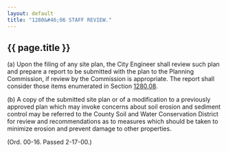 ```yaml
---
layout: default 
title: "1280&#46;06 STAFF REVIEW."
---
```


{{ page.title }}
----------------

​(a) Upon the filing of any site plan, the City Engineer shall review
such plan and prepare a report to be submitted with the plan to the
Planning Commission, if review by the Commission is appropriate. The
report shall consider those items enumerated in Section
[1280.08](554b6e3a.html).

​(b) A copy of the submitted site plan or of a modification to a
previously approved plan which may invoke concerns about soil erosion
and sediment control may be referred to the County Soil and Water
Conservation District for review and recommendations as to measures
which should be taken to minimize erosion and prevent damage to other
properties.

(Ord. 00-16. Passed 2-17-00.)
